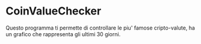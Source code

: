 # CoinValueChecker
Questo programma ti permette di controllare le piu' famose cripto-valute, ha un grafico che rappresenta gli ultimi 30 giorni.
